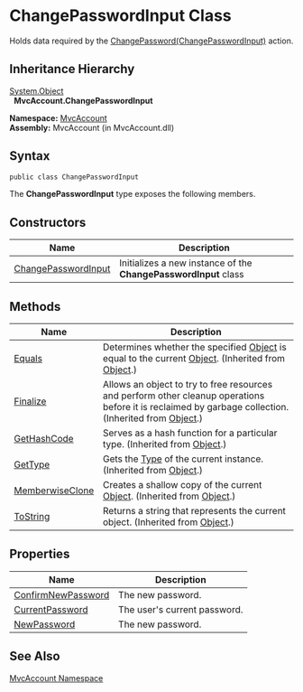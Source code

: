 ChangePasswordInput Class
=========================
Holds data required by the [ChangePassword(ChangePasswordInput)][1] action.


Inheritance Hierarchy
---------------------
[System.Object][2]  
  **MvcAccount.ChangePasswordInput**  

**Namespace:** [MvcAccount][3]  
**Assembly:** MvcAccount (in MvcAccount.dll)

Syntax
------

```csharp
public class ChangePasswordInput
```

The **ChangePasswordInput** type exposes the following members.


Constructors
------------

Name                     | Description                                                     
------------------------ | --------------------------------------------------------------- 
[ChangePasswordInput][4] | Initializes a new instance of the **ChangePasswordInput** class 


Methods
-------

Name                  | Description                                                                                                                                                
--------------------- | ---------------------------------------------------------------------------------------------------------------------------------------------------------- 
[Equals][5]           | Determines whether the specified [Object][2] is equal to the current [Object][2]. (Inherited from [Object][2].)                                            
[Finalize][6]         | Allows an object to try to free resources and perform other cleanup operations before it is reclaimed by garbage collection. (Inherited from [Object][2].) 
[GetHashCode][7]      | Serves as a hash function for a particular type. (Inherited from [Object][2].)                                                                             
[GetType][8]          | Gets the [Type][9] of the current instance. (Inherited from [Object][2].)                                                                                  
[MemberwiseClone][10] | Creates a shallow copy of the current [Object][2]. (Inherited from [Object][2].)                                                                           
[ToString][11]        | Returns a string that represents the current object. (Inherited from [Object][2].)                                                                         


Properties
----------

Name                     | Description                  
------------------------ | ---------------------------- 
[ConfirmNewPassword][12] | The new password.            
[CurrentPassword][13]    | The user's current password. 
[NewPassword][14]        | The new password.            


See Also
--------
[MvcAccount Namespace][3]  

[1]: ../AccountController/ChangePassword_1.md
[2]: http://msdn2.microsoft.com/en-us/library/e5kfa45b
[3]: ../README.md
[4]: _ctor.md
[5]: http://msdn2.microsoft.com/en-us/library/bsc2ak47
[6]: http://msdn2.microsoft.com/en-us/library/4k87zsw7
[7]: http://msdn2.microsoft.com/en-us/library/zdee4b3y
[8]: http://msdn2.microsoft.com/en-us/library/dfwy45w9
[9]: http://msdn2.microsoft.com/en-us/library/42892f65
[10]: http://msdn2.microsoft.com/en-us/library/57ctke0a
[11]: http://msdn2.microsoft.com/en-us/library/7bxwbwt2
[12]: ConfirmNewPassword.md
[13]: CurrentPassword.md
[14]: NewPassword.md